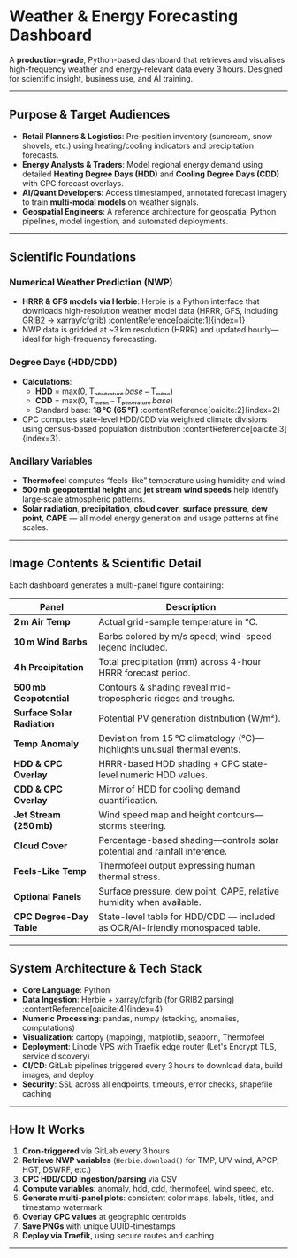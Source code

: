 # Weather & Energy Forecasting Dashboard

A **production-grade**, Python-based dashboard that retrieves and visualises high-frequency weather and energy-relevant data every 3 hours. Designed for scientific insight, business use, and AI training.

---

##  Purpose & Target Audiences

- **Retail Planners & Logistics**: Pre-position inventory (suncream, snow shovels, etc.) using heating/cooling indicators and precipitation forecasts.  
- **Energy Analysts & Traders**: Model regional energy demand using detailed **Heating Degree Days (HDD)** and **Cooling Degree Days (CDD)** with CPC forecast overlays.  
- **AI/Quant Developers**: Access timestamped, annotated forecast imagery to train **multi-modal models** on weather signals.  
- **Geospatial Engineers**: A reference architecture for geospatial Python pipelines, model ingestion, and automated deployments.

---

##  Scientific Foundations

### Numerical Weather Prediction (NWP)

- **HRRR & GFS models via Herbie**: Herbie is a Python interface that downloads high-resolution weather model data (HRRR, GFS, including GRIB2 → xarray/cfgrib) :contentReference[oaicite:1]{index=1}  
- NWP data is gridded at ~3 km resolution (HRRR) and updated hourly—ideal for high-frequency forecasting.

### Degree Days (HDD/CDD)

- **Calculations**:
  - **HDD** = max(0, Tₚₑₙₑᵣₐₜᵤᵣₑ _base_ − Tₘₑₐₙ)
  - **CDD** = max(0, Tₘₑₐₙ − Tₚₑₙₑᵣₐₜᵤᵣₑ _base_)
  - Standard base: **18 °C (65 °F)** :contentReference[oaicite:2]{index=2}  
- CPC computes state-level HDD/CDD via weighted climate divisions using census-based population distribution :contentReference[oaicite:3]{index=3}.

### Ancillary Variables

- **Thermofeel** computes “feels-like” temperature using humidity and wind.
- **500 mb geopotential height** and **jet stream wind speeds** help identify large‑scale atmospheric patterns.
- **Solar radiation**, **precipitation**, **cloud cover**, **surface pressure**, **dew point**, **CAPE** — all model energy generation and usage patterns at fine scales.

---

##  Image Contents & Scientific Detail

Each dashboard generates a multi-panel figure containing:

| Panel | Description |
|---|---|
| **2 m Air Temp** | Actual grid-sample temperature in °C. |
| **10 m Wind Barbs** | Barbs colored by m/s speed; wind-speed legend included. |
| **4 h Precipitation** | Total precipitation (mm) across 4-hour HRRR forecast period. |
| **500 mb Geopotential** | Contours & shading reveal mid-tropospheric ridges and troughs. |
| **Surface Solar Radiation** | Potential PV generation distribution (W/m²). |
| **Temp Anomaly** | Deviation from 15 °C climatology (°C)—highlights unusual thermal events. |
| **HDD & CPC Overlay** | HRRR-based HDD shading + CPC state-level numeric HDD values. |
| **CDD & CPC Overlay** | Mirror of HDD for cooling demand quantification. |
| **Jet Stream (250 mb)** | Wind speed map and height contours—storms steering. |
| **Cloud Cover** | Percentage-based shading—controls solar potential and rainfall inference. |
| **Feels-Like Temp** | Thermofeel output expressing human thermal stress. |
| **Optional Panels** | Surface pressure, dew point, CAPE, relative humidity when available. |
| **CPC Degree-Day Table** | State-level table for HDD/CDD — included as OCR/AI-friendly monospaced table.

---

## System Architecture & Tech Stack

- **Core Language**: Python  
- **Data Ingestion**: Herbie + xarray/cfgrib (for GRIB2 parsing) :contentReference[oaicite:4]{index=4}  
- **Numeric Processing**: pandas, numpy (stacking, anomalies, computations)  
- **Visualization**: cartopy (mapping), matplotlib, seaborn, Thermofeel  
- **Deployment**: Linode VPS with Traefik edge router (Let's Encrypt TLS, service discovery)  
- **CI/CD**: GitLab pipelines triggered every 3 hours to download data, build images, and deploy 
- **Security**: SSL across all endpoints, timeouts, error checks, shapefile caching  

---

## How It Works

1. **Cron-triggered** via GitLab every 3 hours  
2. **Retrieve NWP variables** (`Herbie.download()` for TMP, U/V wind, APCP, HGT, DSWRF, etc.)  
3. **CPC HDD/CDD ingestion/parsing** via CSV  
4. **Compute variables**: anomaly, hdd, cdd, thermofeel, wind speed, etc.  
5. **Generate multi-panel plots**: consistent color maps, labels, titles, and timestamp watermark  
6. **Overlay CPC values** at geographic centroids  
7. **Save PNGs** with unique UUID-timestamps  
8. **Deploy via Traefik**, using secure routes and caching  

---
